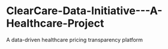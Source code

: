 # ClearCare-Data-Initiative---A-Healthcare-Project
A data-driven healthcare pricing transparency platform

